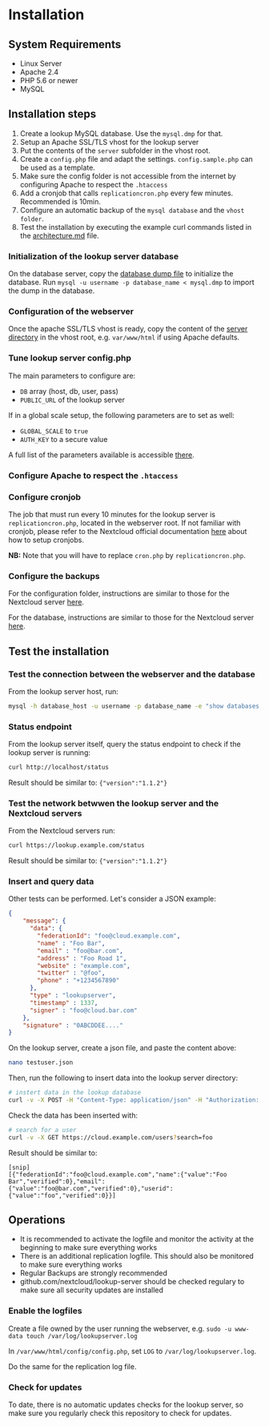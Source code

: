 <!--
  - SPDX-FileCopyrightText: 2016 Nextcloud GmbH and Nextcloud contributors
  - SPDX-License-Identifier: AGPL-3.0-or-later
-->
# Installation

## System Requirements
* Linux Server
* Apache 2.4
* PHP 5.6 or newer
* MySQL

## Installation steps
1. Create a lookup MySQL database. Use the `mysql.dmp` for that.
1. Setup an Apache SSL/TLS vhost for the lookup server
2. Put the contents of the `server` subfolder in the vhost root.
4. Create a `config.php` file and adapt the settings. `config.sample.php` can be used as a template.
5. Make sure the config folder is not accessible from the internet by configuring Apache to respect the `.htaccess`
6. Add a cronjob that calls `replicationcron.php` every few minutes. Recommended is 10min.
7. Configure an automatic backup of the `mysql database` and the `vhost folder`.
8. Test the installation by executing the example curl commands listed in the [architecture.md](./architecture.md) file.

### Initialization of the lookup server database

On the database server, copy the [database dump file](../mysql.dmp) to initialize the database. Run `mysql -u username -p database_name < mysql.dmp` to import the dump in the database.

### Configuration of the webserver

Once the apache SSL/TLS vhost is ready, copy the content of the [server directory](../server) in the vhost root, e.g. `var/www/html` if using Apache defaults.

### Tune lookup server config.php

The main parameters to configure are:
- `DB` array (host, db, user, pass)
- `PUBLIC_URL` of the lookup server

If in a global scale setup, the following parameters are to set as well:
- `GLOBAL_SCALE` to `true`
- `AUTH_KEY` to a secure value

A full list of the parameters available is accessible [there](../server/config/config.sample.php).

### Configure Apache to respect the `.htaccess`

### Configure cronjob

The job that must run every 10 minutes for the lookup server is `replicationcron.php`, located in the webserver root.
If not familiar with cronjob, please refer to the Nextcloud official documentation [here](https://docs.nextcloud.com/server/latest/admin_manual/configuration_server/background_jobs_configuration.html#cron) about how to setup cronjobs.

**NB:** Note that you will have to replace `cron.php` by `replicationcron.php`.

### Configure the backups

For the configuration folder, instructions are similar to those for the Nextcloud server [here](https://docs.nextcloud.com/server/latest/admin_manual/maintenance/backup.html#backup-folders).

For the database, instructions are similar to those for the Nextcloud server [here](https://docs.nextcloud.com/server/latest/admin_manual/maintenance/backup.html#mysql-mariadb).

## Test the installation

### Test the connection between the webserver and the database

From the lookup server host, run:
```sh
mysql -h database_host -u username -p database_name -e "show databases;";
```

### Status endpoint
From the lookup server itself, query the status endpoint to check if the lookup server is running:
```sh
curl http://localhost/status
```
Result should be similar to: `{"version":"1.1.2"}`


### Test the network betwwen the lookup server and the Nextcloud servers

From the Nextcloud servers run:
```sh
curl https://lookup.example.com/status
```
Result should be similar to: `{"version":"1.1.2"}`


### Insert and query data
Other tests can be performed. Let's consider a JSON example:

```json
{
    "message": {
      "data": {
        "federationId": "foo@cloud.example.com",
        "name" : "Foo Bar",
        "email" : "foo@bar.com",
        "address" : "Foo Road 1",
        "website" : "example.com",
        "twitter" : "@foo",
        "phone" : "+1234567890"
      },
      "type" : "lookupserver",
      "timestamp" : 1337,
      "signer" : "foo@cloud.bar.com"
    },
    "signature" : "0ABCDDEE...."
}
```

On the lookup server, create a json file, and paste the content above:

```sh
nano testuser.json
```

Then, run the following to insert data into the lookup server directory:

```sh
# instert data in the lookup database
curl -v -X POST -H "Content-Type: application/json" -H "Authorization: Bearer lookup" -d @testuser.json https://lookup.example.com/users
```

Check the data has been inserted with:

```sh
# search for a user
curl -v -X GET https://cloud.example.com/users?search=foo
```

Result should be similar to:

```
[snip]
[{"federationId":"foo@cloud.example.com","name":{"value":"Foo Bar","verified":0},"email":{"value":"foo@bar.com","verified":0},"userid":{"value":"foo","verified":0}}]
```

## Operations
* It is recommended to activate the logfile and monitor the activity at the beginning to make sure everything works
* There is an additional replication logfile. This should also be monitored to make sure everything works
* Regular Backups are strongly recommended
* github.com/nextcloud/lookup-server should be checked regulary to make sure all security updates are installed

### Enable the logfiles

Create a file owned by the user running the webserver, e.g. `sudo -u www-data touch /var/log/lookupserver.log`

In `/var/www/html/config/config.php`, set `LOG` to `/var/log/lookupserver.log`.

Do the same for the replication log file.

### Check for updates

To date, there is no automatic updates checks for the lookup server, so make sure you regularly check this repository to check for updates.
